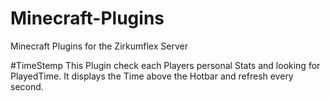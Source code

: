 # Minecraft-Plugins
Minecraft Plugins for the Zirkumflex Server

#TimeStemp
This Plugin check each Players personal Stats and looking for PlayedTime.
It displays the Time above the Hotbar and refresh every second.
